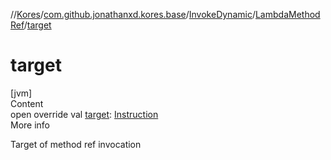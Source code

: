//[Kores](../../../index.md)/[com.github.jonathanxd.kores.base](../../index.md)/[InvokeDynamic](../index.md)/[LambdaMethodRef](index.md)/[target](target.md)



# target  
[jvm]  
Content  
open override val [target](target.md): [Instruction](../../../com.github.jonathanxd.kores/-instruction/index.md)  
More info  


Target of method ref invocation

  



